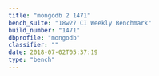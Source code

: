 ```yaml
---
title: "mongodb 2 1471"
bench_suite: "18w27 CI Weekly Benchmark"
build_number: "1471"
dbprofile: "mongodb"
classifier: ""
date: 2018-07-02T05:37:19
type: "bench"
---
```

